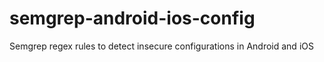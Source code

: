 # semgrep-android-ios-config
Semgrep regex rules to detect insecure configurations in Android and iOS
